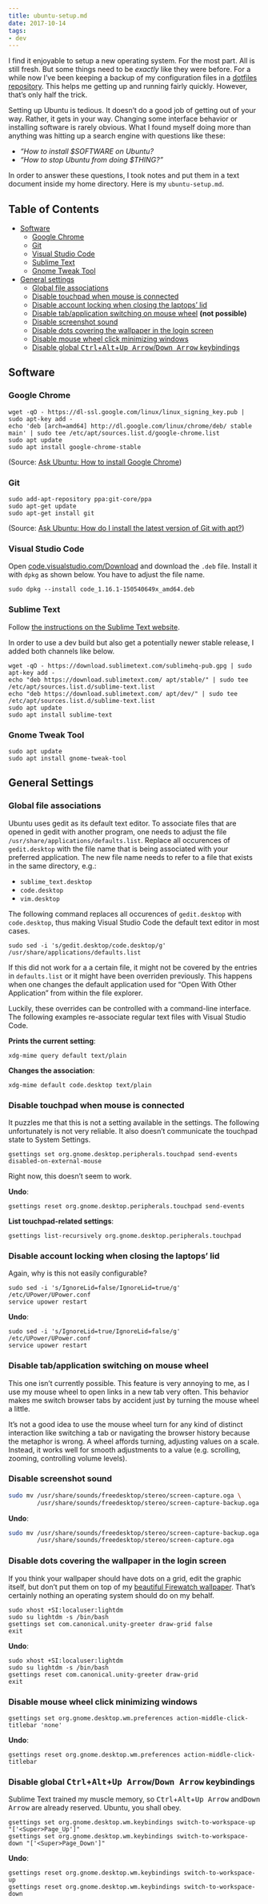 ```yaml
---
title: ubuntu-setup.md
date: 2017-10-14
tags:
- dev
---
```

I find it enjoyable to setup a new operating system. For the most part. All is still fresh. But some things need to be *exactly* like they were before. For a while now I’ve been keeping a backup of my configuration files in a [dotfiles repository](https://github.com/kleinfreund/dotfiles). This helps me getting up and running fairly quickly. However, that’s only half the trick.

Setting up Ubuntu is tedious. It doesn’t do a good job of getting out of your way. Rather, it gets in your way. Changing some interface behavior or installing software is rarely obvious. What I found myself doing more than anything was hitting up a search engine with questions like these:

- *“How to install <var>$SOFTWARE</var> on Ubuntu?*
- *“How to stop Ubuntu from doing <var>$THING</var>?”*

In order to answer these questions, I took notes and put them in a text document inside my home directory. Here is my `ubuntu-setup.md`.

## Table of Contents

- [Software](#software)
  - [Google Chrome](#google-chrome)
  - [Git](#git)
  - [Visual Studio Code](#visual-studio-code)
  - [Sublime Text](#sublime-text)
  - [Gnome Tweak Tool](#gnome-tweak-tool)
- [General settings](#general-settings)
  - [Global file associations](#global-file-associations)
  - [Disable touchpad when mouse is connected](#disable-touchpad-when-mouse-is-connected)
  - [Disable account locking when closing the laptops’ lid](#disable-account-locking-when-closing-the-laptops-lid)
  - [Disable tab/application switching on mouse wheel](#disable-tab-application-switching-on-mouse-wheel) **(not possible)**
  - [Disable screenshot sound](#disable-screenshot-sound)
  - [Disable dots covering the wallpaper in the login screen](#disable-dots-covering-the-wallpaper-in-the-login-screen)
  - [Disable mouse wheel click minimizing windows](#disable-mouse-wheel-click-minimizing-windows)
  - [Disable global <kbd>Ctrl</kbd>+<kbd>Alt</kbd>+<kbd>Up Arrow</kbd>/<kbd>Down Arrow</kbd> keybindings](#disable-global-kbd-ctrl-kbd-kbd-alt-kbd-kbd-up-arrow-kbd-wbr-kbd-down-arrow-kbd-keybindings)

## Software

### Google Chrome

```
wget -qO - https://dl-ssl.google.com/linux/linux_signing_key.pub | sudo apt-key add -
echo 'deb [arch=amd64] http://dl.google.com/linux/chrome/deb/ stable main' | sudo tee /etc/apt/sources.list.d/google-chrome.list
sudo apt update
sudo apt install google-chrome-stable
```

(Source: [Ask Ubuntu: How to install Google Chrome](https://askubuntu.com/a/510186))

### Git

```
sudo add-apt-repository ppa:git-core/ppa
sudo apt-get update
sudo apt-get install git
```

(Source: [Ask Ubuntu: How do I install the latest version of Git with apt?](https://askubuntu.com/a/568596/337853))

### Visual Studio Code

Open [code.visualstudio.com/Download](https://code.visualstudio.com/Download) and download the `.deb` file. Install it with `dpkg` as shown below. You have to adjust the file name.

```
sudo dpkg --install code_1.16.1-150540649x_amd64.deb
```

### Sublime Text

Follow [the instructions on the Sublime Text website](https://www.sublimetext.com/docs/3/linux_repositories.html).

In order to use a dev build but also get a potentially newer stable release, I added both channels like below.

```
wget -qO - https://download.sublimetext.com/sublimehq-pub.gpg | sudo apt-key add -
echo "deb https://download.sublimetext.com/ apt/stable/" | sudo tee /etc/apt/sources.list.d/sublime-text.list
echo "deb https://download.sublimetext.com/ apt/dev/" | sudo tee /etc/apt/sources.list.d/sublime-text.list
sudo apt update
sudo apt install sublime-text
```

### Gnome Tweak Tool

```
sudo apt update
sudo apt install gnome-tweak-tool
```


## General Settings

### Global file associations

Ubuntu uses gedit as its default text editor. To associate files that are opened in gedit with another program, one needs to adjust the file `/usr/share/applications/defaults.list`. Replace all occurences of `gedit.desktop` with the file name that is being associated with your preferred application. The new file name needs to refer to a file that exists in the same directory, e.g.:

- `sublime_text.desktop`
- `code.desktop`
- `vim.desktop`

The following command replaces all occurences of `gedit.desktop` with `code.desktop`, thus making Visual Studio Code the default text editor in most cases.

```
sudo sed -i 's/gedit.desktop/code.desktop/g' /usr/share/applications/defaults.list
```

If this did not work for a a certain file, it might not be covered by the entries in `defaults.list` or it might have been overriden previously. This happens when one changes the default application used for “Open With Other Application” from within the file explorer.

Luckily, these overrides can be controlled with a command-line interface. The following examples re-associate regular text files with Visual Studio Code.

**Prints the current setting**:

```
xdg-mime query default text/plain
```

**Changes the association**:

```
xdg-mime default code.desktop text/plain
```

### Disable touchpad when mouse is connected

It puzzles me that this is not a setting available in the settings. The following unfortunately is not very reliable. It also doesn’t communicate the touchpad state to System Settings.

```
gsettings set org.gnome.desktop.peripherals.touchpad send-events disabled-on-external-mouse
```

Right now, this doesn’t seem to work.

**Undo**:

```
gsettings reset org.gnome.desktop.peripherals.touchpad send-events
```

**List touchpad-related settings**:

```
gsettings list-recursively org.gnome.desktop.peripherals.touchpad
```

### Disable account locking when closing the laptops’ lid

Again, why is this not easily configurable?

```
sudo sed -i 's/IgnoreLid=false/IgnoreLid=true/g' /etc/UPower/UPower.conf
service upower restart
```

**Undo**:

```
sudo sed -i 's/IgnoreLid=true/IgnoreLid=false/g' /etc/UPower/UPower.conf
service upower restart
```

### Disable tab/application switching on mouse wheel

This one isn’t currently possible. This feature is very annoying to me, as I use my mouse wheel to open links in a new tab very often. This behavior makes me switch browser tabs by accident just by turning the mouse wheel a little.

It’s not a good idea to use the mouse wheel turn for any kind of distinct interaction like switching a tab or navigating the browser history because the metaphor is wrong. A wheel affords turning, adjusting values on a scale. Instead, it works well for smooth adjustments to a value (e.g. scrolling, zooming, controlling volume levels).

### Disable screenshot sound

```sh
sudo mv /usr/share/sounds/freedesktop/stereo/screen-capture.oga \
        /usr/share/sounds/freedesktop/stereo/screen-capture-backup.oga
```

**Undo**:

```sh
sudo mv /usr/share/sounds/freedesktop/stereo/screen-capture-backup.oga \
        /usr/share/sounds/freedesktop/stereo/screen-capture.oga
```

### Disable dots covering the wallpaper in the login screen

If you think your wallpaper should have dots on a grid, edit the graphic itself, but don’t put them on top of my [beautiful Firewatch wallpaper](http://blog.camposanto.com/post/138965082204/firewatch-launch-wallpaper-when-we-redid-the). That’s certainly nothing an operating system should do on my behalf.

```
sudo xhost +SI:localuser:lightdm
sudo su lightdm -s /bin/bash
gsettings set com.canonical.unity-greeter draw-grid false
exit
```

**Undo**:

```
sudo xhost +SI:localuser:lightdm
sudo su lightdm -s /bin/bash
gsettings reset com.canonical.unity-greeter draw-grid
exit
```

### Disable mouse wheel click minimizing windows

```
gsettings set org.gnome.desktop.wm.preferences action-middle-click-titlebar 'none'
```

**Undo**:

```
gsettings reset org.gnome.desktop.wm.preferences action-middle-click-titlebar
```

### Disable global <kbd>Ctrl</kbd>+<kbd>Alt</kbd>+<kbd>Up Arrow</kbd>/<wbr><kbd>Down Arrow</kbd> keybindings

Sublime Text trained my muscle memory, so <kbd>Ctrl</kbd>+<kbd>Alt</kbd>+<kbd>Up Arrow</kbd> and<kbd>Down Arrow</kbd> are already reserved. Ubuntu, you shall obey.

```
gsettings set org.gnome.desktop.wm.keybindings switch-to-workspace-up "['<Super>Page_Up']"
gsettings set org.gnome.desktop.wm.keybindings switch-to-workspace-down "['<Super>Page_Down']"
```

**Undo**:

```
gsettings reset org.gnome.desktop.wm.keybindings switch-to-workspace-up
gsettings reset org.gnome.desktop.wm.keybindings switch-to-workspace-down
```
